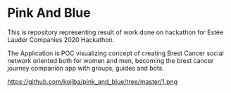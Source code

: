 # Pink And Blue
This is repository representing result of work done on hackathon for Estée Lauder Companies 2020 Hackathon.

The Application is POC visualizing concept of creating Brest Cancer social network oriented both for women and men, 
becoming the brest cancer journey companion app with groups, guides and bots. 

https://github.com/kojiba/pink_and_blue/tree/master/1.png